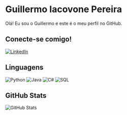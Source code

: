 # Guillermo Iacovone Pereira
Olá! Eu sou o Guillermo e este é o meu perfil no GitHub.
## Conecte-se comigo!
[![LinkedIn](https://img.shields.io/badge/LinkedIn-000?style=for-the-badge&logo=linkedin&logoColor=0E76A8)](https://www.linkedin.com/in/guillermo-iacovone-pereira-2bb4a9204/)
## Linguagens
![Python](https://img.shields.io/badge/Python-000?style=for-the-badge&logo=python)
![Java](https://img.shields.io/badge/Java-000?style=for-the-badge&logo=java)
![C#](https://img.shields.io/badge/C%23-000?style=for-the-badge&logo=c-sharp&logoColor=823085)
![SQL](https://img.shields.io/badge/SQL-000?style=for-the-badge&logo=sql&logoColor=white)
## GitHub Stats
![GitHub Stats](https://github-readme-stats.vercel.app/api?username=GuillermoIacovonePereira&theme=transparent&bg_color=000&border_color=30A3DC&show_icons=true&icon_color=30A3DC&title_color=E94D5F&text_color=FFF&hide_title=true&hide=stars)
